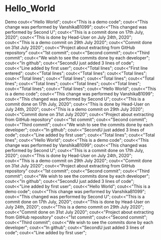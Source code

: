 # Hello_World
Demo
cout<<"Hello World";
cout<<"This is a demo code";
cout<<"This change was performed by VanshikaB1099";
cout<<"This changed was performed by Second U";
cout<<"This is a commit done on 17th July, 2020";
cout<<"This is done by Head-User on July 24th, 2020";
cout<<"This is a demo commit on 29th July 2020";
cout<<"Commit done on 31st July 2020";
cout<<"Project about extracting from GitHub repository"
cout<<"1st commit";
cout<<"Second commit";
cout<<"Third commit";
cout<<"We wish to see the commits done by each developer";
cout<<"In github";
cout<<"SecondU just added 3 lines of code";
cout<<"Line added by first user";
cout<<"Total lines";
cout<<"First line entered";
cout<<"Total lines";
cout<<"Total lines";
cout<<"Total lines";
cout<<"Total lines";
cout<<"Total lines";
cout<<"Total lines";
cout<<"Total lines";
cout<<"Total lines";
cout<<"Total lines";
cout<<"Total lines";
cout<<"Total lines";
cout<<"Total lines";
cout<<"Hello World";
cout<<"This is a demo code";
cout<<"This change was performed by VanshikaB1099";
cout<<"This changed was performed by Second U";
cout<<"This is a commit done on 17th July, 2020";
cout<<"This is done by Head-User on July 24th, 2020";
cout<<"This is a demo commit on 29th July 2020";
cout<<"Commit done on 31st July 2020";
cout<<"Project about extracting from GitHub repository"
cout<<"1st commit";
cout<<"Second commit";
cout<<"Third commit";
cout<<"We wish to see the commits done by each developer";
cout<<"In github";
cout<<"SecondU just added 3 lines of code";
cout<<"Line added by first user";
cout<<"Total lines";
cout<<"Total lines";
cout<<"Hello World";
cout<<"This is a demo code";
cout<<"This change was performed by VanshikaB1099";
cout<<"This changed was performed by Second U";
cout<<"This is a commit done on 17th July, 2020";
cout<<"This is done by Head-User on July 24th, 2020";
cout<<"This is a demo commit on 29th July 2020";
cout<<"Commit done on 31st July 2020";
cout<<"Project about extracting from GitHub repository"
cout<<"1st commit";
cout<<"Second commit";
cout<<"Third commit";
cout<<"We wish to see the commits done by each developer";
cout<<"In github";
cout<<"SecondU just added 3 lines of code";
cout<<"Line added by first user";
cout<<"Hello World";
cout<<"This is a demo code";
cout<<"This change was performed by VanshikaB1099";
cout<<"This changed was performed by Second U";
cout<<"This is a commit done on 17th July, 2020";
cout<<"This is done by Head-User on July 24th, 2020";
cout<<"This is a demo commit on 29th July 2020";
cout<<"Commit done on 31st July 2020";
cout<<"Project about extracting from GitHub repository"
cout<<"1st commit";
cout<<"Second commit";
cout<<"Third commit";
cout<<"We wish to see the commits done by each developer";
cout<<"In github";
cout<<"SecondU just added 3 lines of code";
cout<<"Line added by first user";


